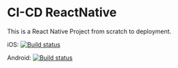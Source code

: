 # CI-CD ReactNative
This is a React Native Project from scratch to deployment.

iOS: [![Build status](https://build.appcenter.ms/v0.1/apps/033352de-cdf7-43c0-8240-f5dd96a55df7/branches/dev/badge)](https://appcenter.ms)


Android: [![Build status](https://build.appcenter.ms/v0.1/apps/9af44440-13b8-45f8-bc16-825cd71bfa7c/branches/dev/badge)](https://appcenter.ms)
